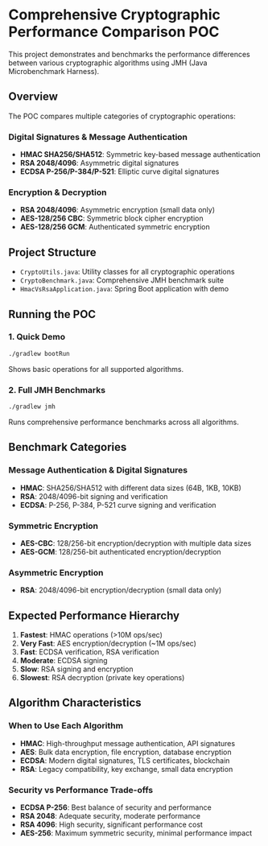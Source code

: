 # Comprehensive Cryptographic Performance Comparison POC

This project demonstrates and benchmarks the performance differences between various cryptographic algorithms using JMH (Java Microbenchmark Harness).

## Overview

The POC compares multiple categories of cryptographic operations:

### Digital Signatures & Message Authentication
- **HMAC SHA256/SHA512**: Symmetric key-based message authentication
- **RSA 2048/4096**: Asymmetric digital signatures
- **ECDSA P-256/P-384/P-521**: Elliptic curve digital signatures

### Encryption & Decryption
- **RSA 2048/4096**: Asymmetric encryption (small data only)
- **AES-128/256 CBC**: Symmetric block cipher encryption
- **AES-128/256 GCM**: Authenticated symmetric encryption

## Project Structure

- `CryptoUtils.java`: Utility classes for all cryptographic operations
- `CryptoBenchmark.java`: Comprehensive JMH benchmark suite
- `HmacVsRsaApplication.java`: Spring Boot application with demo

## Running the POC

### 1. Quick Demo
```bash
./gradlew bootRun
```
Shows basic operations for all supported algorithms.

### 2. Full JMH Benchmarks
```bash
./gradlew jmh
```
Runs comprehensive performance benchmarks across all algorithms.

## Benchmark Categories

### Message Authentication & Digital Signatures
- **HMAC**: SHA256/SHA512 with different data sizes (64B, 1KB, 10KB)
- **RSA**: 2048/4096-bit signing and verification
- **ECDSA**: P-256, P-384, P-521 curve signing and verification

### Symmetric Encryption
- **AES-CBC**: 128/256-bit encryption/decryption with multiple data sizes
- **AES-GCM**: 128/256-bit authenticated encryption/decryption

### Asymmetric Encryption
- **RSA**: 2048/4096-bit encryption/decryption (small data only)

## Expected Performance Hierarchy

1. **Fastest**: HMAC operations (>10M ops/sec)
2. **Very Fast**: AES encryption/decryption (~1M ops/sec)
3. **Fast**: ECDSA verification, RSA verification
4. **Moderate**: ECDSA signing
5. **Slow**: RSA signing and encryption
6. **Slowest**: RSA decryption (private key operations)

## Algorithm Characteristics

### When to Use Each Algorithm

- **HMAC**: High-throughput message authentication, API signatures
- **AES**: Bulk data encryption, file encryption, database encryption
- **ECDSA**: Modern digital signatures, TLS certificates, blockchain
- **RSA**: Legacy compatibility, key exchange, small data encryption

### Security vs Performance Trade-offs
- **ECDSA P-256**: Best balance of security and performance
- **RSA 2048**: Adequate security, moderate performance
- **RSA 4096**: High security, significant performance cost
- **AES-256**: Maximum symmetric security, minimal performance impact
